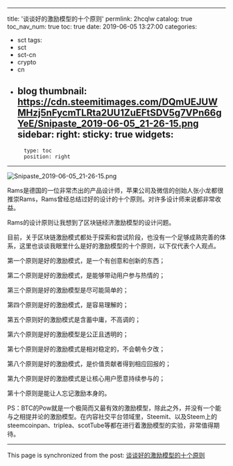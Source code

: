
---
title: '谈谈好的激励模型的十个原则'
permlink: 2hcqlw
catalog: true
toc_nav_num: true
toc: true
date: 2019-06-05 13:27:00
categories:
- sct
tags:
- sct
- sct-cn
- crypto
- cn
- blog
thumbnail: https://cdn.steemitimages.com/DQmUEJUWMHzj5nFycmTLRta2UU1ZuEFtSDV5g7VPn66gYeE/Snipaste_2019-06-05_21-26-15.png
sidebar:
    right:
        sticky: true
widgets:
    -
        type: toc
        position: right
---


![Snipaste_2019-06-05_21-26-15.png](https://cdn.steemitimages.com/DQmUEJUWMHzj5nFycmTLRta2UU1ZuEFtSDV5g7VPn66gYeE/Snipaste_2019-06-05_21-26-15.png)

Rams是德国的一位非常杰出的产品设计师，苹果公司及微信的创始人张小龙都很推崇Rams，Rams曾经总结过好的设计的十个原则。对许多设计师来说都非常收益。

Rams的设计原则让我想到了区块链经济激励模型的设计问题。

目前，关于区块链激励模式都处于探索和尝试阶段，也没有一个足够成熟完善的体系，这里也谈谈我眼里什么是好的激励模型的十个原则，以下仅代表个人观点。

第一个原则是好的激励模式，是一个有创意和创新的东西；

第二个原则是好的激励模式，是能够带动用户参与热情的；

第三个原则是好的激励模型是尽可能简单的；

第四个原则是好的激励模式，是容易理解的；

第五个原则好的激励模式是含蓄中庸，不高调的；

第六个原则是好的激励模型是公正且透明的；

第七个原则是好的激励模式是相对稳定的，不会朝令夕改；

第八个原则是好的激励模式，是价值贡献者得到相应回报的；

第九个原则是好的激励模式是让核心用户愿意持续参与的；

第十个原则是能让人忘记激励本身的。

PS：BTC的Pow就是一个极简而又最有效的激励模型，除此之外，并没有一个能与之相提并论的激励模型。在内容社交平台领域里，Steemit、以及Steem上的steemcoinpan、triplea、scotTube等都在进行着激励模型的实验，非常值得期待。

- - -

This page is synchronized from the post: [谈谈好的激励模型的十个原则](https://steemit.com/@jianan/2hcqlw)
